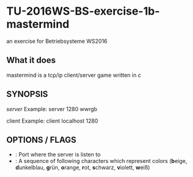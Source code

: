 # TU-2016WS-BS-exercise-1b-mastermind
an exercise for Betriebsysteme WS2016 

## What it does
mastermind is a tcp/ip client/server game written in c

## SYNOPSIS
*server <server-port> <secret-sequence>*
Example: server 1280 wwrgb

client <server-hostname> <server-port>
Example: client localhost 1280

## OPTIONS / FLAGS
* <server-port>: Port where the server is listen to
* <secret-sequence>: A sequence of following characters which represent colors (**b**eige, **d**unkelblau, **g**rün, **o**range, **r**ot, **s**chwarz, **v**iolett, **w**eiß)
